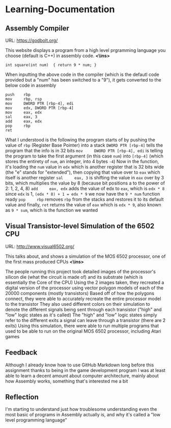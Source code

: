 # Learning-Documentation

## Assembly Compiler
URL: https://godbolt.org/

**<ins>** This website displays a program from a high level prgramming language you choose (default is C++) in assembly code. **<\ins>**

`
int square(int num) 
{
    return 9 * num;
}
`

When inputting the above code in the compiler (which is the defautl code provided but a "num" has been switched to a "9"), it gets converted to the below code in assembly

```
push    rbp
mov     rbp, rsp
mov     DWORD PTR [rbp-4], edi
mov     edx, DWORD PTR [rbp-4]
mov     eax, edx
sal     eax, 3
add     eax, edx
pop     rbp
ret
```

What I understood is the following
the program starts of by pushing the value of `rbp` (Register Base Pointer) into a stack
`DWORD PTR [rbp-4]` tells the program that the info is in 32 bits
`mov     DWORD PTR [rbp-4], edi` is telling the program to take the first argument (in this case `num`) into `[rbp-4]` (which stores the entirety of `num`, an integer, into 4 bytes `-4`)
Now in the function, it's loading the `num` value in `edx` which is another register that is 32 bits wide (the "e" stands for "extended"), then copying that value over to `eax` which itself is another register
`sal     eax, 3` is shifting the value in `eax` over by 3 bits, which multiplies the value by 8 (because bit positions a to the power of 2: 1, 2, 4, 8)
`add     eax, edx` adds the value of edx to `eax`, which is `edx * 8`
since `edx` is 1, `(edx * 8) + 1 = edx * 9`
we now have the `9 * num` function ready
`pop     rbp` removes `rbp` from the stacks and restores it to its default value
and finally, `ret` returns the value of `eax` which is `edx * 9`, also known as `9 * sum`, which is the function we wanted



## Visual Transistor-level Simulation of the 6502 CPU
URL: http://www.visual6502.org/

**<ins>** This talks about, and shows a simulation of the MOS 6502 processor, one of the first mass produced CPUs **<\ins>**

The people running this project took detailed images of the processor's silicon die (what the circuit is made of) and its substrate (which is essentially the Core of the CPU)
Using the 2 images taken, they recreated a digital version of the processor using vector polygon models of each of the 20000 components (mostly transistors)
Based off of how the polygons connect, they were able to accurately recreate the entire processor model to the transistor
They also used different colors on their simulation to denote the different signals being sent through each transistor ("high" and "low" logic states as it's called)
The "high" and "low" logic states simply refer to the different exits a signal can leave through a transistor (there are 2 exits)
Using this simulation, there were able to run multiple programs that used to be able to run on the original MOS 6502 processor, including Atari games



## Feedback
Although I already know how to use GitHub Markdown long before this assignment thanks to being in the game development program
I was at least able to learn a decent amount about computer architecture, mainly about how Assembly works, something that's interested me a bit

## Reflection
I'm starting to understand just how troublesome understanding even the most basic of programs in Assembly actually is, and why it's called a "low level programming language"
